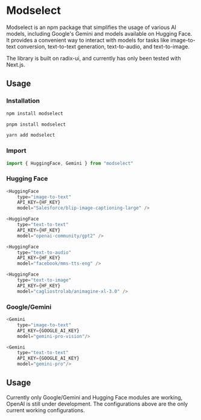 # Modselect

Modselect is an npm package that simplifies the usage of various AI models, including Google's Gemini and models available on Hugging Face. It provides a convenient way to interact with models for tasks like image-to-text conversion, text-to-text generation, text-to-audio, and text-to-image.

The library is built on radix-ui, and currently has only been tested with Next.js.

## Usage

### Installation
```bash
npm install modselect

pnpm install modselect

yarn add modselect
```

### Import
```javascript
import { HuggingFace, Gemini } from "modselect"
```

### Hugging Face
```javascript
<HuggingFace 
    type="image-to-text"
    API_KEY={HF_KEY}
    model="Salesforce/blip-image-captioning-large" />

<HuggingFace 
    type="text-to-text"
    API_KEY={HF_KEY}
    model="openai-community/gpt2" />

<HuggingFace 
    type="text-to-audio"
    API_KEY={HF_KEY}
    model="facebook/mms-tts-eng" />

<HuggingFace 
    type="text-to-image"
    API_KEY={HF_KEY}
    model="cagliostrolab/animagine-xl-3.0" />
```

### Google/Gemini
```javascript
<Gemini 
    type="image-to-text"
    API_KEY={GOOGLE_AI_KEY}
    model="gemini-pro-vision"/>

<Gemini 
    type="text-to-text"
    API_KEY={GOOGLE_AI_KEY}
    model="gemini-pro"/>
```


## Usage
Currently only Google/Gemini and Hugging Face modules are working, OpenAI is still under development.  The configurations above are the only current working configurations.